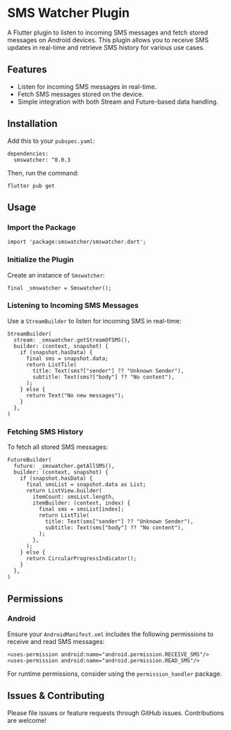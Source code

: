 # SMS Watcher Plugin

A Flutter plugin to listen to incoming SMS messages and fetch stored messages on Android devices. This plugin allows you to receive SMS updates in real-time and retrieve SMS history for various use cases.

## Features

- Listen for incoming SMS messages in real-time.
- Fetch SMS messages stored on the device.
- Simple integration with both Stream and Future-based data handling.

## Installation

Add this to your `pubspec.yaml`:

```
dependencies:
  smswatcher: ^0.0.3
```

Then, run the command:

```
flutter pub get
```

## Usage

### Import the Package

```
import 'package:smswatcher/smswatcher.dart';
```

### Initialize the Plugin

Create an instance of `Smswatcher`:

```
final _smswatcher = Smswatcher();
```

### Listening to Incoming SMS Messages

Use a `StreamBuilder` to listen for incoming SMS in real-time:

```
StreamBuilder(
  stream: _smswatcher.getStreamOfSMS(),
  builder: (context, snapshot) {
    if (snapshot.hasData) {
      final sms = snapshot.data;
      return ListTile(
        title: Text(sms?["sender"] ?? "Unknown Sender"),
        subtitle: Text(sms?["body"] ?? "No content"),
      );
    } else {
      return Text("No new messages");
    }
  },
)
```

### Fetching SMS History

To fetch all stored SMS messages:

```
FutureBuilder(
  future: _smswatcher.getAllSMS(),
  builder: (context, snapshot) {
    if (snapshot.hasData) {
      final smsList = snapshot.data as List;
      return ListView.builder(
        itemCount: smsList.length,
        itemBuilder: (context, index) {
          final sms = smsList[index];
          return ListTile(
            title: Text(sms["sender"] ?? "Unknown Sender"),
            subtitle: Text(sms["body"] ?? "No content"),
          );
        },
      );
    } else {
      return CircularProgressIndicator();
    }
  },
)
```

## Permissions

### Android

Ensure your `AndroidManifest.xml` includes the following permissions to receive and read SMS messages:

```
<uses-permission android:name="android.permission.RECEIVE_SMS"/>
<uses-permission android:name="android.permission.READ_SMS"/>
```

For runtime permissions, consider using the `permission_handler` package.

## Issues & Contributing

Please file issues or feature requests through GitHub issues. Contributions are welcome!
